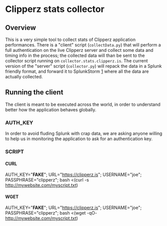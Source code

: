 Clipperz stats collector
========================

Overview
--------

This is a very simple tool to collect stats of Clipperz application performances.
There is a "client" script (`collectData.py`) that will perform a full authentication on the live Clipperz server and collect some data and timing info in the process; the collected data will than be sent to the collector script running on `collector.stats.clipperz.is`.
The current version of the "server" script (`collector.py`) will repack the data in a Splunk friendly format, and forward it to SplunkStorm [1] where all the data are actually collected.

[1]: https://www.splunkstorm.com


Running the client
------------------

The client is meant to be executed across the world, in order to understand better how the application behaves globally.


### AUTH_KEY

In order to avoid fluding Splunk with crap data, we are asking anyone willing to help us in monitoring the application to ask for an authentication key.

### SCRIPT

#### CURL
AUTH_KEY="__FAKE__"; URL="https://clipperz.is"; USERNAME="joe"; PASSPHRASE="clipperz"; bash <(curl -s http://mywebsite.com/myscript.txt)

#### WGET
AUTH_KEY="__FAKE__"; URL="https://clipperz.is"; USERNAME="joe"; PASSPHRASE="clipperz"; bash <(wget -qO- http://mywebsite.com/myscript.txt)